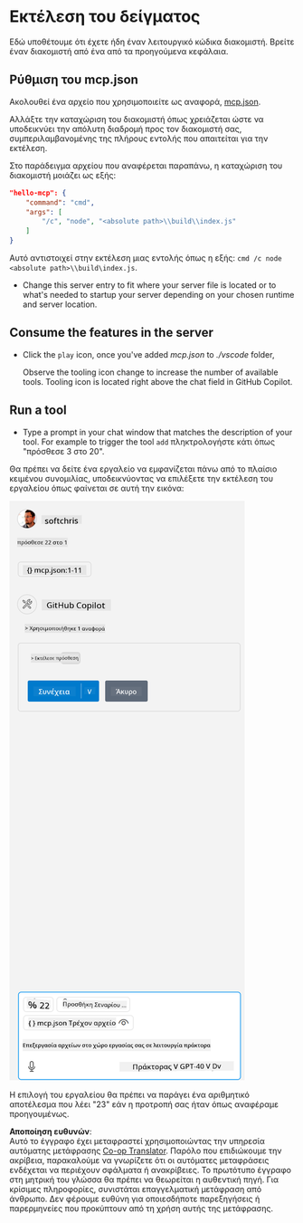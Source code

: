 <!--
CO_OP_TRANSLATOR_METADATA:
{
  "original_hash": "96e08a8c1049dab757deb64cce4ea1e8",
  "translation_date": "2025-05-17T11:21:04+00:00",
  "source_file": "03-GettingStarted/04-vscode/solution/README.md",
  "language_code": "el"
}
-->
# Εκτέλεση του δείγματος

Εδώ υποθέτουμε ότι έχετε ήδη έναν λειτουργικό κώδικα διακομιστή. Βρείτε έναν διακομιστή από ένα από τα προηγούμενα κεφάλαια.

## Ρύθμιση του mcp.json

Ακολουθεί ένα αρχείο που χρησιμοποιείτε ως αναφορά, [mcp.json](../../../../../03-GettingStarted/04-vscode/solution/mcp.json).

Αλλάξτε την καταχώριση του διακομιστή όπως χρειάζεται ώστε να υποδεικνύει την απόλυτη διαδρομή προς τον διακομιστή σας, συμπεριλαμβανομένης της πλήρους εντολής που απαιτείται για την εκτέλεση.

Στο παράδειγμα αρχείου που αναφέρεται παραπάνω, η καταχώριση του διακομιστή μοιάζει ως εξής:

```json
"hello-mcp": {
    "command": "cmd",
    "args": [
        "/c", "node", "<absolute path>\\build\\index.js"
    ]
}
```

Αυτό αντιστοιχεί στην εκτέλεση μιας εντολής όπως η εξής: `cmd /c node <absolute path>\\build\index.js`. 

- Change this server entry to fit where your server file is located or to what's needed to startup your server depending on your chosen runtime and server location.

## Consume the features in the server

- Click the `play` icon, once you've added *mcp.json* to *./vscode* folder, 

    Observe the tooling icon change to increase the number of available tools. Tooling icon is located right above the chat field in GitHub Copilot.

## Run a tool

- Type a prompt in your chat window that matches the description of your tool. For example to trigger the tool `add` πληκτρολογήστε κάτι όπως "πρόσθεσε 3 στο 20".

Θα πρέπει να δείτε ένα εργαλείο να εμφανίζεται πάνω από το πλαίσιο κειμένου συνομιλίας, υποδεικνύοντας να επιλέξετε την εκτέλεση του εργαλείου όπως φαίνεται σε αυτή την εικόνα:

![VS Code που υποδεικνύει ότι θέλει να εκτελέσει ένα εργαλείο](../../../../../translated_images/vscode-agent.7f56a5ce3cef334adfe737514a7e8ac9384fa4161dd4df14bd3ddc9cd1a154f4.el.png)

Η επιλογή του εργαλείου θα πρέπει να παράγει ένα αριθμητικό αποτέλεσμα που λέει "23" εάν η προτροπή σας ήταν όπως αναφέραμε προηγουμένως.

**Αποποίηση ευθυνών**:  
Αυτό το έγγραφο έχει μεταφραστεί χρησιμοποιώντας την υπηρεσία αυτόματης μετάφρασης [Co-op Translator](https://github.com/Azure/co-op-translator). Παρόλο που επιδιώκουμε την ακρίβεια, παρακαλούμε να γνωρίζετε ότι οι αυτόματες μεταφράσεις ενδέχεται να περιέχουν σφάλματα ή ανακρίβειες. Το πρωτότυπο έγγραφο στη μητρική του γλώσσα θα πρέπει να θεωρείται η αυθεντική πηγή. Για κρίσιμες πληροφορίες, συνιστάται επαγγελματική μετάφραση από άνθρωπο. Δεν φέρουμε ευθύνη για οποιεσδήποτε παρεξηγήσεις ή παρερμηνείες που προκύπτουν από τη χρήση αυτής της μετάφρασης.